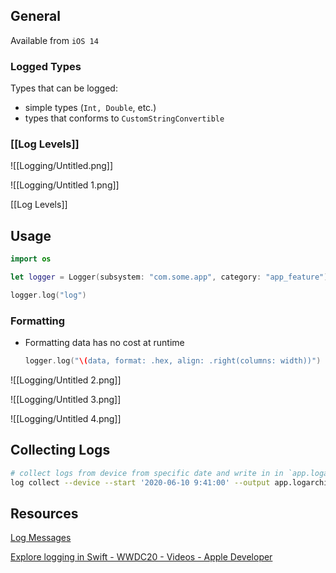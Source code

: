 ## General

Available from `iOS 14`

### Logged Types

Types that can be logged:

- simple types (`Int, Double`, etc.)
- types that conforms to `CustomStringConvertible`

### [[Log Levels]]

![[Logging/Untitled.png]]

![[Logging/Untitled 1.png]]

[[Log Levels]]

## Usage

```swift
import os

let logger = Logger(subsystem: "com.some.app", category: "app_feature")

logger.log("log")
```

### Formatting

- Formatting data has no cost at runtime
    
    ```swift
    logger.log("\(data, format: .hex, align: .right(columns: width))")
    ```
    

![[Logging/Untitled 2.png]]

![[Logging/Untitled 3.png]]

![[Logging/Untitled 4.png]]

## Collecting Logs

```bash
# collect logs from device from specific date and write in in `app.logarchive`
log collect --device --start '2020-06-10 9:41:00' --output app.logarchive
```

## Resources

[Log Messages](https://developer.apple.com/documentation/os/logging/generating_log_messages_from_your_code)

[Explore logging in Swift - WWDC20 - Videos - Apple Developer](https://developer.apple.com/videos/play/wwdc2020/10168/)